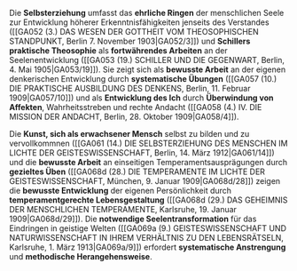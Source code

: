 
Die **Selbsterziehung** umfasst das **ehrliche Ringen** der menschlichen Seele zur Entwicklung höherer Erkenntnisfähigkeiten jenseits des Verstandes ([[GA052 (3.) DAS WESEN DER GOTTHEIT VOM THEOSOPHISCHEN STANDPUNKT, Berlin 7. November 1903|GA052/3]]) und **Schillers praktische Theosophie** als **fortwährendes Arbeiten** an der Seelenentwicklung ([[GA053 (19.) SCHILLER UND DIE GEGENWART, Berlin, 4. Mai 1905|GA053/19]]). Sie zeigt sich als **bewusste Arbeit** an der eigenen denkerischen Entwicklung durch **systematische Übungen** ([[GA057 (10.) DIE PRAKTISCHE AUSBILDUNG DES DENKENS, Berlin, 11. Februar 1909|GA057/10]]) und als **Entwicklung des Ich** durch **Überwindung von Affekten**, Wahrheitsstreben und rechte Andacht ([[GA058 (4.) IV. DIE MISSION DER ANDACHT, Berlin, 28. Oktober 1909|GA058/4]]).

Die **Kunst, sich als erwachsener Mensch** selbst zu bilden und zu vervollkommnen ([[GA061 (14.) DIE SELBSTERZIEHUNG DES MENSCHEN IM LICHTE DER GEISTESWISSENSCHAFT, Berlin, 14. März 1912|GA061/14]]) und die **bewusste Arbeit** an einseitigen Temperamentsausprägungen durch **gezieltes Üben** ([[GA068d (28.) DIE TEMPERAMENTE IM LICHTE DER GEISTESWISSENSCHAFT, München, 9. Januar 1909|GA068d/28]]) zeigen die **bewusste Entwicklung** der eigenen Persönlichkeit durch **temperamentgerechte Lebensgestaltung** ([[GA068d (29.) DAS GEHEIMNIS DER MENSCHLICHEN TEMPERAMENTE, Karlsruhe, 19. Januar 1909|GA068d/29]]). Die **notwendige Seelentransformation** für das Eindringen in geistige Welten ([[GA069a (9.) GEISTESWISSENSCHAFT UND NATURWISSENSCHAFT IN IHREM VERHÄLTNIS ZU DEN LEBENSRÄTSELN, Karlsruhe, 1. März 1913|GA069a/9]]) erfordert **systematische Anstrengung** und **methodische Herangehensweise**.
